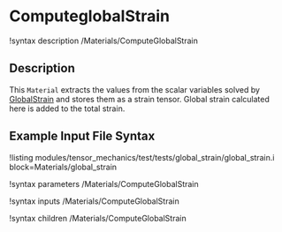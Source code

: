 # ComputeglobalStrain

!syntax description /Materials/ComputeGlobalStrain

## Description

This `Material` extracts the values from the scalar variables solved by [GlobalStrain](/ScalarKernels/GlobalStrain) and stores them as a strain tensor.
Global strain calculated here is added to the total strain.

## Example Input File Syntax

!listing modules/tensor_mechanics/test/tests/global_strain/global_strain.i
         block=Materials/global_strain

!syntax parameters /Materials/ComputeGlobalStrain

!syntax inputs /Materials/ComputeGlobalStrain

!syntax children /Materials/ComputeGlobalStrain
